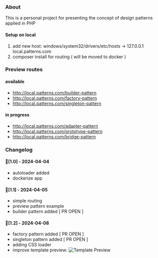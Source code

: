 ### About
This is a personal project for presenting the concept of design patterns applied in PHP

#### Setup on local
1. add new host: windows/system32/drivers/etc/hosts -> 127.0.0.1    local.patterns.com
2. composer install for routing ( will be moved to docker )

### Preview routes
#### available
- http://local.patterns.com/builder-pattern
- http://local.patterns.com/factory-pattern
- http://local.patterns.com/singleton-pattern

#### in progress
- http://local.patterns.com/adapter-pattern
- http://local.patterns.com/prototype-pattern
- http://local.patterns.com/bridge-pattern

### Changelog

#### 🌟[1.0] - 2024-04-04
- autoloader added
- dockerize app

#### 🌟[1.1] - 2024-04-05
- simple routing
- preview pattern example
- builder pattern added [ PR OPEN ]

#### 🌟[1.2] - 2024-04-08
- factory pattern added [ PR OPEN ]
- singleton pattern added [ PR OPEN ]
- adding CSS loader
- improve template preview:
![Template Preview](https://vladulescu-gabriel/php-patterns/src/render/template/image.png?raw=true)
